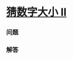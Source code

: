 # [猜数字大小 II](https://leetcode-cn.com/problems/guess-number-higher-or-lower-ii)

### 问题

### 解答

```

```

